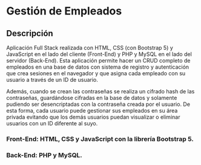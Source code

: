 # Gestión de Empleados

## Descripción

Aplicación Full Stack realizada con HTML, CSS (con Bootstrap 5) y JavaScript en el lado del cliente (Front-End) y PHP y MySQL en el lado del servidor (Back-End). Esta aplicación permite hacer un CRUD completo de empleados en una base de datos con sistema de registro y autenticación que crea sesiones en el navegador y que asigna cada empleado con su usuario a través de un ID de usuario. 

Además, cuando se crean las contraseñas se realiza un cifrado hash de las contraseñas, guardándose cifradas en la base de datos y solamente pudiendo ser desencriptadas con la contraseña creada por el usuario. De esta forma, cada usuario puede gestionar sus empleados en su área privada evitando que los demás usuarios puedan visualizar o eliminar usuarios con un ID diferente al suyo.

### Front-End: HTML, CSS y JavaScript con la librería Bootstrap 5.

### Back-End: PHP y MySQL.
